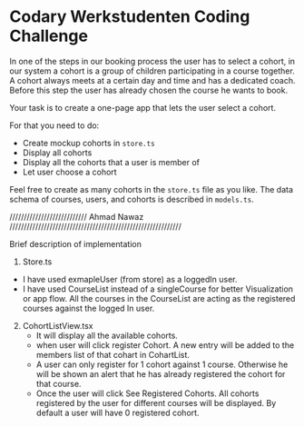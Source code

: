 # Codary Werkstudenten Coding Challenge

In one of the steps in our booking process the user has to select a cohort, in our system a cohort is a group of children participating in a course together. A cohort always meets at a certain day and time and has a dedicated coach. Before this step the user has already chosen the course he wants to book.

Your task is to create a one-page app that lets the user select a cohort.

For that you need to do:

- Create mockup cohorts in `store.ts`
- Display all cohorts
- Display all the cohorts that a user is member of
- Let user choose a cohort

Feel free to create as many cohorts in the `store.ts` file as you like. The data schema of courses, users, and cohorts is described in `models.ts`.

/////////////////////////// Ahmad Nawaz ////////////////////////////////////////////////////////////

Brief description of implementation

1. Store.ts
  - I have used exmapleUser (from store) as a loggedIn user.
  - I have used CourseList instead of a singleCourse for better Visualization or app flow. All the courses in the CourseList are acting as the registered courses against the logged In user.

2. CohortListView.tsx
   - It will display all the available cohorts.
   -  when user will click register Cohort. A new entry will be added to the members list of that cohart in CohartList.
   -  A user can only register for 1 cohort against 1 course. Otherwise he will be shown an alert that he has already registered the cohort for that course.
   -  Once the user will click See Registered Cohorts. All cohorts registered by the user for different courses will be displayed. By default a user will have 0 registered cohort.
